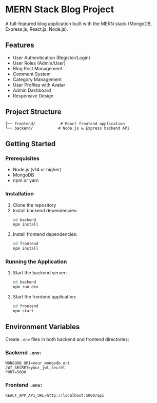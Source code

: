 # MERN Stack Blog Project

A full-featured blog application built with the MERN stack (MongoDB, Express.js, React.js, Node.js).

## Features

- User Authentication (Register/Login)
- User Roles (Admin/User)
- Blog Post Management
- Comment System
- Category Management
- User Profiles with Avatar
- Admin Dashboard
- Responsive Design

## Project Structure

```
├── frontend/           # React frontend application
└── backend/           # Node.js & Express backend API
```

## Getting Started

### Prerequisites

- Node.js (v14 or higher)
- MongoDB
- npm or yarn

### Installation

1. Clone the repository
2. Install backend dependencies:
   ```bash
   cd backend
   npm install
   ```
3. Install frontend dependencies:
   ```bash
   cd frontend
   npm install
   ```

### Running the Application

1. Start the backend server:
   ```bash
   cd backend
   npm run dev
   ```

2. Start the frontend application:
   ```bash
   cd frontend
   npm start
   ```

## Environment Variables

Create `.env` files in both backend and frontend directories:

### Backend `.env`:
```
MONGODB_URI=your_mongodb_uri
JWT_SECRET=your_jwt_secret
PORT=5000
```

### Frontend `.env`:
```
REACT_APP_API_URL=http://localhost:5000/api
```
